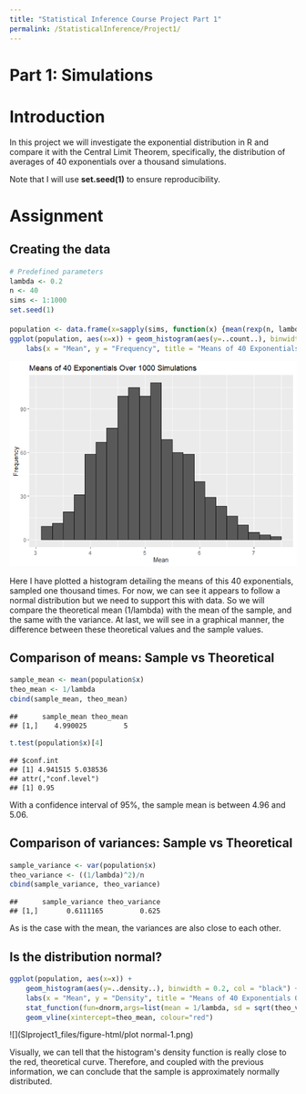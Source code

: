 ```yaml
---
title: "Statistical Inference Course Project Part 1"
permalink: /StatisticalInference/Project1/
---
```



# **Part 1: Simulations**

# **Introduction** 

In this project we will investigate the exponential distribution in R and compare it with the Central Limit Theorem, specifically, the distribution of averages of 40 exponentials over a thousand simulations.

Note that I will use **set.seed(1)** to ensure reproducibility.

# **Assignment**

## Creating the data

```r
# Predefined parameters
lambda <- 0.2
n <- 40
sims <- 1:1000
set.seed(1)

population <- data.frame(x=sapply(sims, function(x) {mean(rexp(n, lambda))}))
ggplot(population, aes(x=x)) + geom_histogram(aes(y=..count..), binwidth = 0.2, col = "black") +
    labs(x = "Mean", y = "Frequency", title = "Means of 40 Exponentials Over 1000 Simulations")
```

![](SIproject1_files/figure-html/sim-1.png)<!-- -->

Here I have plotted a histogram detailing the means of this 40 exponentials, sampled one thousand  times. For now, we can see it appears to follow a normal distribution but we need to support this with data. So we will compare the theoretical mean (1/lambda) with the mean of the sample, and the same with the variance. At last, we will see in a graphical manner, the difference between these theoretical values and the sample values.  

## Comparison of means: Sample vs Theoretical

```r
sample_mean <- mean(population$x)
theo_mean <- 1/lambda
cbind(sample_mean, theo_mean)
```

```
##      sample_mean theo_mean
## [1,]    4.990025         5
```

```r
t.test(population$x)[4]
```

```
## $conf.int
## [1] 4.941515 5.038536
## attr(,"conf.level")
## [1] 0.95
```
With a confidence interval of 95%, the sample mean is between 4.96 and 5.06.

## Comparison of variances: Sample vs Theoretical

```r
sample_variance <- var(population$x)
theo_variance <- ((1/lambda)^2)/n
cbind(sample_variance, theo_variance)
```

```
##      sample_variance theo_variance
## [1,]       0.6111165         0.625
```
As is the case with the mean, the variances are also close to each other. 

## Is the distribution normal?

```r
ggplot(population, aes(x=x)) + 
    geom_histogram(aes(y=..density..), binwidth = 0.2, col = "black") +
    labs(x = "Mean", y = "Density", title = "Means of 40 Exponentials Over 1000 Simulations") +
    stat_function(fun=dnorm,args=list(mean = 1/lambda, sd = sqrt(theo_variance)), color = "red") +
    geom_vline(xintercept=theo_mean, colour="red")
```

![](SIproject1_files/figure-html/plot normal-1.png)<!-- -->

Visually, we can tell that the histogram's density function is really close to the red, theoretical curve. Therefore, and coupled with the previous information, we can conclude that the sample is approximately normally distributed. 
